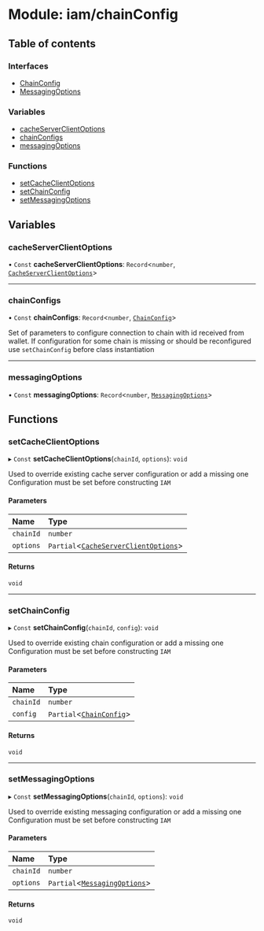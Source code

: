 # Module: iam/chainConfig

## Table of contents

### Interfaces

- [ChainConfig](../interfaces/iam_chainConfig.ChainConfig.md)
- [MessagingOptions](../interfaces/iam_chainConfig.MessagingOptions.md)

### Variables

- [cacheServerClientOptions](iam_chainConfig.md#cacheserverclientoptions)
- [chainConfigs](iam_chainConfig.md#chainconfigs)
- [messagingOptions](iam_chainConfig.md#messagingoptions)

### Functions

- [setCacheClientOptions](iam_chainConfig.md#setcacheclientoptions)
- [setChainConfig](iam_chainConfig.md#setchainconfig)
- [setMessagingOptions](iam_chainConfig.md#setmessagingoptions)

## Variables

### cacheServerClientOptions

• `Const` **cacheServerClientOptions**: `Record`<`number`, [`CacheServerClientOptions`](../interfaces/cacheServerClient_cacheServerClient.CacheServerClientOptions.md)\>

___

### chainConfigs

• `Const` **chainConfigs**: `Record`<`number`, [`ChainConfig`](../interfaces/iam_chainConfig.ChainConfig.md)\>

Set of parameters to configure connection to chain with id received from wallet.
If configuration for some chain is missing or should be reconfigured use `setChainConfig` before class instantiation

___

### messagingOptions

• `Const` **messagingOptions**: `Record`<`number`, [`MessagingOptions`](../interfaces/iam_chainConfig.MessagingOptions.md)\>

## Functions

### setCacheClientOptions

▸ `Const` **setCacheClientOptions**(`chainId`, `options`): `void`

Used to override existing cache server configuration or add a missing one
Configuration must be set before constructing `IAM`

#### Parameters

| Name | Type |
| :------ | :------ |
| `chainId` | `number` |
| `options` | `Partial`<[`CacheServerClientOptions`](../interfaces/cacheServerClient_cacheServerClient.CacheServerClientOptions.md)\> |

#### Returns

`void`

___

### setChainConfig

▸ `Const` **setChainConfig**(`chainId`, `config`): `void`

Used to override existing chain configuration or add a missing one
Configuration must be set before constructing `IAM`

#### Parameters

| Name | Type |
| :------ | :------ |
| `chainId` | `number` |
| `config` | `Partial`<[`ChainConfig`](../interfaces/iam_chainConfig.ChainConfig.md)\> |

#### Returns

`void`

___

### setMessagingOptions

▸ `Const` **setMessagingOptions**(`chainId`, `options`): `void`

Used to override existing messaging configuration or add a missing one
Configuration must be set before constructing `IAM`

#### Parameters

| Name | Type |
| :------ | :------ |
| `chainId` | `number` |
| `options` | `Partial`<[`MessagingOptions`](../interfaces/iam_chainConfig.MessagingOptions.md)\> |

#### Returns

`void`
